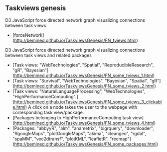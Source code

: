 ## Taskviews genesis

D3 JavaScript force directed network graph visualizing connections between task views
- [forceNetwork] (http://bemined.github.io/TaskviewsGenesis/FN_tviews.html)

D3 JavaScript force directed network graph visualizing connections between task views and related packages
- [Task views: "WebTechnologies", "Spatial", "ReproducibleResearch", "gR", "Bayesian"] (http://bemined.github.io/TaskviewsGenesis/FN_some_tviews_1.html)
- [Task views: "Survival", "WebTechnologies", "Bayesian", "Spatial", "gR"] (http://bemined.github.io/TaskviewsGenesis/FN_some_tviews_2.html)
- [Task views: "NaturalLanguageProcessing", "WebTechnologies", "HighPerformanceComputing".] (http://bemined.github.io/TaskviewsGenesis/FN_some_tviews_3_clickable.html) A click on a node takes the user to the webpage with corresponding task view/package.
- [Packages belonging to HighPerformanceComputing task view] (http://bemined.github.io/TaskviewsGenesis/FN_some_tviews_4.html)
- [Packages: "abbyyR", "alm", "anametrix", "bigrquery", "downloader", "RgoogleMaps", "plotGoogleMaps", "akima", "cleangeo", "rgdal", "spaMM", "vec2dtransf", "plotKML", "leafletR", "recmap"] (http://bemined.github.io/TaskviewsGenesis/FN_some_packages.html)

